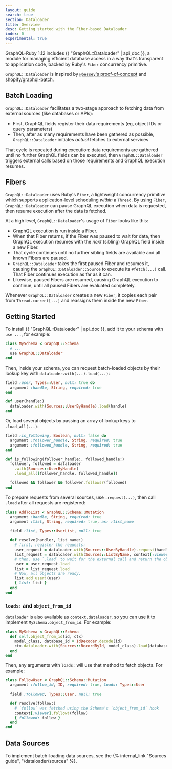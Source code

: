 ```yaml
---
layout: guide
search: true
section: Dataloader
title: Overview
desc: Getting started with the Fiber-based Dataloader
index: 0
experimental: true
---
```


GraphQL-Ruby 1.12 includes {{ "GraphQL::Dataloader" | api_doc }}, a module for managing efficient database access in a way that's transparent to application code, backed by Ruby's `Fiber` concurrency primitive.

`GraphQL::Dataloader` is inspired by [`@bessey`'s proof-of-concept](https://github.com/bessey/graphql-fiber-test/tree/no-gem-changes) and [shopify/graphql-batch](https://github.com/shopify/graphql-batch).

## Batch Loading

`GraphQL::Dataloader` facilitates a two-stage approach to fetching data from external sources (like databases or APIs):

- First, GraphQL fields register their data requirements (eg, object IDs or query parameters)
- Then, after as many requirements have been gathered as possible, `GraphQL::Dataloader` initiates _actual_ fetches to external services

That cycle is repeated during execution: data requirements are gathered until no further GraphQL fields can be executed, then `GraphQL::Dataloader` triggers external calls based on those requirements and GraphQL execution resumes.

## Fibers

`GraphQL::Dataloader` uses Ruby's `Fiber`, a lightweight concurrency primitive which supports application-level scheduling _within_ a `Thread`. By using `Fiber`, `GraphQL::Dataloader` can pause GraphQL execution when data is requested, then resume execution after the data is fetched.

At a high level, `GraphQL::Dataloader`'s usage of `Fiber` looks like this:

- GraphQL execution is run inside a Fiber.
- When that Fiber returns, if the Fiber was paused to wait for data, then GraphQL execution resumes with the _next_ (sibling) GraphQL field inside a new Fiber.
- That cycle continues until no further sibling fields are available and all known Fibers are paused.
- `GraphQL::Dataloader` takes the first paused Fiber and resumes it, causing the `GraphQL::Dataloader::Source` to execute its `#fetch(...)` call. That Fiber continues execution as far as it can.
- Likewise, paused Fibers are resumed, causing GraphQL execution to continue, until all paused Fibers are evaluated completely.

Whenever `GraphQL::Dataloader` creates a new `Fiber`, it copies each pair from `Thread.current[...]` and reassigns them inside the new `Fiber`.

## Getting Started

To install {{ "GraphQL::Dataloader" | api_doc }}, add it to your schema with `use ...`, for example:

```ruby
class MySchema < GraphQL::Schema
  # ...
  use GraphQL::Dataloader
end
```

Then, inside your schema, you can request batch-loaded objects by their lookup key with `dataloader.with(...).load(...)`:

```ruby
field :user, Types::User, null: true do
  argument :handle, String, required: true
end

def user(handle:)
  dataloader.with(Sources::UserByHandle).load(handle)
end
```

Or, load several objects by passing an array of lookup keys to `.load_all(...)`:

```ruby
field :is_following, Boolean, null: false do
  argument :follower_handle, String, required: true
  argument :followed_handle, String, required: true
end

def is_following(follower_handle:, followed_handle:)
  follower, followed = dataloader
    .with(Sources::UserByHandle)
    .load_all([follower_handle, followed_handle])

  followed && follower && follower.follows?(followed)
end
```

To prepare requests from several sources, use `.request(...)`, then call `.load` after all requests are registered:

```ruby
class AddToList < GraphQL::Schema::Mutation
  argument :handle, String, required: true
  argument :list, String, required: true, as: :list_name

  field :list, Types::UserList, null: true

  def resolve(handle:, list_name:)
    # first, register the requests:
    user_request = dataloader.with(Sources::UserByHandle).request(handle)
    list_request = dataloader.with(Sources::ListByName, context[:viewer]).request(list_name)
    # then, use `.load` to wait for the external call and return the object:
    user = user_request.load
    list = list_request.load
    # Now, all objects are ready.
    list.add_user!(user)
    { list: list }
  end
end
```

### `loads:` and `object_from_id`

`dataloader` is also available as `context.dataloader`, so you can use it to implement `MySchema.object_from_id`. For example:

```ruby
class MySchema < GraphQL::Schema
  def self.object_from_id(id, ctx)
    model_class, database_id = IdDecoder.decode(id)
    ctx.dataloader.with(Sources::RecordById, model_class).load(database_id)
  end
end
```

Then, any arguments with `loads:` will use that method to fetch objects. For example:

```ruby
class FollowUser < GraphQL::Schema::Mutation
  argument :follow_id, ID, required: true, loads: Types::User

  field :followed, Types::User, null: true

  def resolve(follow:)
    # `follow` was fetched using the Schema's `object_from_id` hook
    context[:viewer].follow!(follow)
    { followed: follow }
  end
end
```

## Data Sources

To implement batch-loading data sources, see the {% internal_link "Sources guide", "/dataloader/sources" %}.
